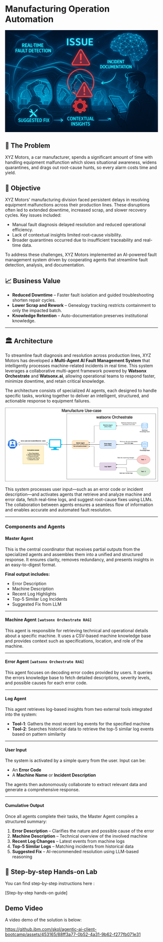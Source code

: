 # Manufacturing Operation Automation

![image](assets/manufacturing.png)

## 🤔 The Problem

XYZ Motors, a car manufacturer, spends a significant amount of time with handling equipment malfunction which slows situational awareness, widens quarantines, and drags out root-cause hunts, so every alarm costs time and yield.

## 🎯 Objective

XYZ Motors' manufacturing division faced persistent delays in resolving equipment malfunctions across their production lines. These disruptions often led to extended downtime, increased scrap, and slower recovery cycles. Key issues included:

* Manual fault diagnosis delayed resolution and reduced operational efficiency.
* Lack of contextual insights limited root-cause visibility.
* Broader quarantines occurred due to insufficient traceability and real-time data.

To address these challenges, XYZ Motors implemented an AI-powered fault management system driven by cooperating agents that streamline fault detection, analysis, and documentation.


## 📈 Business Value

* **Reduced Downtime** – Faster fault isolation and guided troubleshooting shorten repair cycles.
* **Lower Scrap and Rework** – Genealogy tracking restricts containment to only the impacted batch.
* **Knowledge Retention** – Auto-documentation preserves institutional knowledge.

---

## 🏛 Architecture

To streamline fault diagnosis and resolution across production lines, XYZ Motors has developed a **Multi-Agent AI Fault Management System** that intelligently processes machine-related incidents in real time. This system leverages a collaborative multi-agent framework powered by **Watsonx Orchestrate** and **Watsonx.ai**, allowing operational teams to respond faster, minimize downtime, and retain critical knowledge.

The architecture consists of specialized AI agents, each designed to handle specific tasks, working together to deliver an intelligent, structured, and actionable response to equipment failures.

<img width="900" alt="image" src="assets/ManufacturesUsecase.png">

This system processes user input—such as an error code or incident description—and activates agents that retrieve and analyze machine and error data, fetch real-time logs, and suggest root-cause fixes using LLMs. The collaboration between agents ensures a seamless flow of information and enables accurate and automated fault resolution.

---

### Components and Agents

#### **Master Agent**

This is the central coordinator that receives partial outputs from the specialized agents and assembles them into a unified and structured response. It ensures clarity, removes redundancy, and presents insights in an easy-to-digest format.

**Final output includes:**

* Error Description
* Machine Description
* Recent Log Highlights
* Top-5 Similar Log Incidents
* Suggested Fix from LLM

---

#### **Machine Agent** `[watsonx Orchestrate RAG]`

This agent is responsible for retrieving technical and operational details about a specific machine. It uses a CSV-based machine knowledge base and provides context such as specifications, location, and role of the machine.

---

#### **Error Agent** `[watsonx Orchestrate RAG]`

This agent focuses on decoding error codes provided by users. It queries the errors knowledge base to fetch detailed descriptions, severity levels, and possible causes for each error code.

---

#### **Log Agent**

This agent retrieves log-based insights from two external tools integrated into the system:

* **Tool-1**: Gathers the most recent log events for the specified machine
* **Tool-2**: Searches historical data to retrieve the top-5 similar log events based on pattern similarity

---

#### User Input

The system is activated by a simple query from the user. Input can be:

* An **Error Code**
* A **Machine Name** or **Incident Description**

The agents then autonomously collaborate to extract relevant data and generate a comprehensive response.

---

#### Cumulative Output

Once all agents complete their tasks, the Master Agent compiles a structured summary:

1. **Error Description** – Clarifies the nature and possible cause of the error
2. **Machine Description** – Technical overview of the involved machine
3. **Recent Log Changes** – Latest events from machine logs
4. **Top-5 Similar Logs** – Matching incidents from historical data
5. **Suggested Fix** – AI-recommended resolution using LLM-based reasoning

## 📝 Step-by-step Hands-on Lab
You can find step-by-step instructions here :

[Step-by-step hands-on guide]

## Demo Video
A video demo of the solution is below:

https://github.ibm.com/skol/agentic-ai-client-bootcamp/assets/453165/88ff3a77-0b52-4a31-9b62-f277fb071e31



